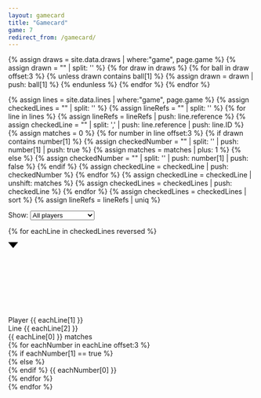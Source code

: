 ```yaml
---
layout: gamecard
title: "Gamecard"
game: 7
redirect_from: /gamecard/
---
```



{% assign draws = site.data.draws | where:"game", page.game %}
{% assign drawn = "" | split: '' %}
{% for draw in draws %}
    {% for ball in draw offset:3 %}
        {% unless drawn contains ball[1] %}
            {% assign drawn = drawn | push: ball[1] %}
        {% endunless %}
    {% endfor %}
{% endfor %}



{% assign lines = site.data.lines | where:"game", page.game %}
{% assign checkedLines = "" | split: '' %}
{% assign lineRefs = "" | split: '' %}
{% for line in lines %}
    {% assign lineRefs = lineRefs | push: line.reference %}
    {% assign checkedLine = "" | split: ',' | push: line.reference | push: line.ID %}
    {% assign matches = 0 %}
    {% for number in line offset:3 %}
        {% if drawn contains number[1] %}
            {% assign checkedNumber = "" | split: '' | push: number[1] | push: true %}
            {% assign matches = matches | plus: 1 %}
        {% else %}
            {% assign checkedNumber = "" | split: '' | push: number[1] | push: false %}
        {% endif %}
        {% assign checkedLine = checkedLine | push: checkedNumber %}
    {% endfor %}
    {% assign checkedLine = checkedLine | unshift: matches %}
    {% assign checkedLines = checkedLines | push: checkedLine %}
{% endfor %}
{% assign checkedLines = checkedLines | sort %}
{% assign lineRefs = lineRefs | uniq %}

<div class="gamecard-tooling">
<label for="filter">Show:</label>
<select class="gamecard-filter" name="filter" id="filter">
<option value="ALL">All players</option>
{% for lineRef in lineRefs %}
<option value="{{ lineRef }}">Player {{ lineRef }}</option>
{% endfor %}
</select>
</div>


{% for eachLine in checkedLines reversed %}
<div class="gamecard-row" data-attribute="{{ eachLine[1] }}">
    <div class="gamecard-control">
        <svg class="gamecard-arrow" id="{{ eachLine[1] }}"><path stroke-linecap="round" d="M0 0 L10 12 L20 0"></path></svg>
    </div>
    <div class="gamecard-ref">
        Player {{ eachLine[1] }}
    </div>
    <div class="gamecard-id">
        <span class="gamecard-id-l">L</span><span class="gamecard-id-ine">ine&nbsp;</span>{{ eachLine[2] }}
    </div>
    <div class="gamecard-matches">
        {{ eachLine[0] }} matches
    </div>
    <div class="gamecard-line">
        {% for eachNumber in eachLine offset:3 %}
        <div class="gamecard-number">
            {% if eachNumber[1] == true %}
            <div class="ball ball--selected">
            {% else %}
            <div class="ball">
            {% endif %}
                {{ eachNumber[0] }}
            </div>
        </div>
        {% endfor %}
    </div>
</div>     
<!--<li>{{ eachLine[0] }}/{{ eachLine[1] }} : {{ eachLine[10] }} matches</li>-->
{% endfor %}
